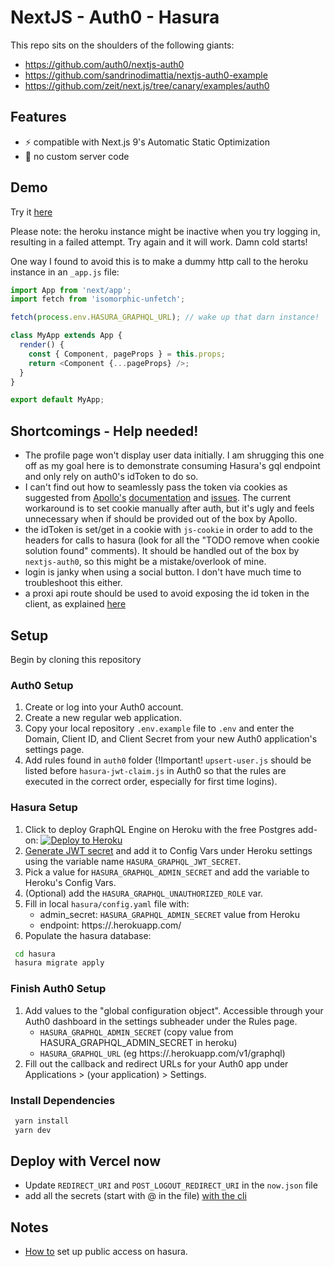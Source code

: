 # NextJS - Auth0 - Hasura

This repo sits on the shoulders of the following giants:

- https://github.com/auth0/nextjs-auth0
- https://github.com/sandrinodimattia/nextjs-auth0-example
- https://github.com/zeit/next.js/tree/canary/examples/auth0

## Features

- ⚡️ compatible with Next.js 9's Automatic Static Optimization
- 🚫 no custom server code

## Demo

Try it [here](https://nextjs-auth0-hasura.vgrafe.now.sh/)

Please note: the heroku instance might be inactive when you try logging in, resulting in a failed attempt. Try again and it will work. Damn cold starts!

One way I found to avoid this is to make a dummy http call to the heroku instance in an `_app.js` file:

```js
import App from 'next/app';
import fetch from 'isomorphic-unfetch';

fetch(process.env.HASURA_GRAPHQL_URL); // wake up that darn instance!

class MyApp extends App {
  render() {
    const { Component, pageProps } = this.props;
    return <Component {...pageProps} />;
  }
}

export default MyApp;
```

## Shortcomings - Help needed!

- The profile page won't display user data initially. I am shrugging this one off as my goal here is to demonstrate consuming Hasura's gql endpoint and only rely on auth0's idToken to do so.
- I can't find out how to seamlessly pass the token via cookies as suggested from [Apollo's](https://github.com/apollographql/apollo-client/issues/4455) [documentation](https://github.com/apollographql/apollo-client/issues/4190) and [issues](https://github.com/apollographql/apollo-client/issues/41900). The current workaround is to set cookie manually after auth, but it's ugly and feels unnecessary when if should be provided out of the box by Apollo.
- the idToken is set/get in a cookie with `js-cookie` in order to add to the headers for calls to hasura (look for all the "TODO remove when cookie solution found" comments). It should be handled out of the box by `nextjs-auth0`, so this might be a mistake/overlook of mine.
- login is janky when using a social button. I don't have much time to troubleshoot this either.
- a proxi api route should be used to avoid exposing the id token in the client, as explained [here](https://github.com/auth0/nextjs-auth0/issues/67#issuecomment-581599845)

## Setup

Begin by cloning this repository

### Auth0 Setup

1. Create or log into your Auth0 account.
1. Create a new regular web application.
1. Copy your local repository `.env.example` file to `.env` and enter the Domain, Client ID, and Client Secret from your new Auth0 application's settings page.
1. Add rules found in `auth0` folder (!Important! `upsert-user.js` should be listed before `hasura-jwt-claim.js` in Auth0 so that the rules are executed in the correct order, especially for first time logins).

### Hasura Setup

1. Click to deploy GraphQL Engine on Heroku with the free Postgres add-on:
   [![Deploy to Heroku](https://www.herokucdn.com/deploy/button.svg)](https://heroku.com/deploy?template=https://github.com/hasura/graphql-engine-heroku)
1. [Generate JWT secret](https://hasura.io/jwt-config/) and add it to Config Vars under Heroku settings using the variable name `HASURA_GRAPHQL_JWT_SECRET`.
1. Pick a value for `HASURA_GRAPHQL_ADMIN_SECRET` and add the variable to Heroku's Config Vars.
1. (Optional) add the `HASURA_GRAPHQL_UNAUTHORIZED_ROLE` var.
1. Fill in local `hasura/config.yaml` file with:
   - admin_secret: `HASURA_GRAPHQL_ADMIN_SECRET` value from Heroku
   - endpoint: https://<yourappname>.herokuapp.com/
1. Populate the hasura database:

```bash
 cd hasura
 hasura migrate apply
```

### Finish Auth0 Setup

1. Add values to the "global configuration object". Accessible through your Auth0 dashboard in the settings subheader under the Rules page.
   - `HASURA_GRAPHQL_ADMIN_SECRET` (copy value from HASURA_GRAPHQL_ADMIN_SECRET in heroku)
   - `HASURA_GRAPHQL_URL` (eg https://<yourappname>.herokuapp.com/v1/graphql)
1. Fill out the callback and redirect URLs for your Auth0 app under Applications > (your application) > Settings.

### Install Dependencies

```bash
 yarn install
 yarn dev
```

## Deploy with Vercel now

- Update `REDIRECT_URI` and `POST_LOGOUT_REDIRECT_URI` in the `now.json` file
- add all the secrets (start with @ in the file) [with the cli](https://zeit.co/docs/v2/build-step/#using-environment-variables-and-secrets)

## Notes

- [How to](https://dev.to/mikewheaton/public-graphql-queries-with-hasura-2n06) set up public access on hasura.
